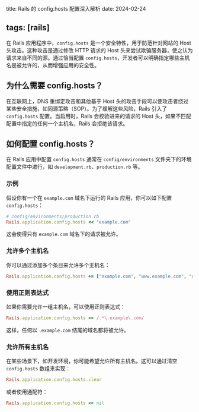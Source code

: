 title: Rails 的 config.hosts 配置深入解析
date: 2024-02-24

tags: [rails]
---

在 Rails 应用程序中，`config.hosts` 是一个安全特性，用于防范针对网站的 Host 头攻击。这种攻击是通过修改 HTTP 请求的 Host 头来尝试欺骗服务器，使之认为请求来自不同的源。通过恰当配置 `config.hosts`，开发者可以明确指定哪些主机名是被允许的，从而增强应用的安全性。

<!--more-->

## 为什么需要 config.hosts？

在互联网上，DNS 重绑定攻击和其他基于 Host 头的攻击手段可以使攻击者绕过某些安全措施，如同源策略（SOP）。为了缓解这些风险，Rails 引入了 `config.hosts` 配置。当启用时，Rails 会校验进来的请求的 Host 头，如果不匹配配置中指定的任何一个主机名，Rails 会拒绝该请求。

## 如何配置 config.hosts？

在 Rails 应用中配置 `config.hosts` 通常在 `config/environments` 文件夹下的环境配置文件中进行，如 `development.rb`、`production.rb` 等。

### 示例

假设你有一个在 `example.com` 域名下运行的 Rails 应用，你可以如下配置 `config.hosts`：

```ruby
# config/environments/production.rb
Rails.application.config.hosts << "example.com"
```

这会使得只有 `example.com` 域名下的请求被允许。

### 允许多个主机名

你可以通过添加多个条目来允许多个主机名：

```ruby
Rails.application.config.hosts += ["example.com", "www.example.com", "api.example.com"]
```

### 使用正则表达式

如果你需要允许一组主机名，可以使用正则表达式：

```ruby
Rails.application.config.hosts << /.*\.example\.com/
```

这样，任何以 `.example.com` 结尾的域名都将被允许。

### 允许所有主机名

在某些场景下，如开发环境，你可能希望允许所有主机名。这可以通过清空 `config.hosts` 数组来实现：

```ruby
Rails.application.config.hosts.clear
```

或者使用通配符：

```ruby
Rails.application.config.hosts << nil
```
